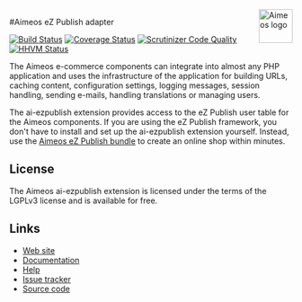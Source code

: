 <a href="https://aimeos.org/">
    <img src="https://aimeos.org/fileadmin/template/icons/logo.png" alt="Aimeos logo" title="Aimeos" align="right" height="60" />
</a>

#Aimeos eZ Publish adapter

[![Build Status](https://travis-ci.org/aimeos/ai-ezpublish.png?branch=master)](https://travis-ci.org/aimeos/ai-ezpublish)
[![Coverage Status](https://coveralls.io/repos/aimeos/ai-ezpublish/badge.svg?branch=master)](https://coveralls.io/r/aimeos/ai-ezpublish?branch=master)
[![Scrutinizer Code Quality](https://scrutinizer-ci.com/g/aimeos/ai-ezpublish/badges/quality-score.png?b=master)](https://scrutinizer-ci.com/g/aimeos/ai-ezpublish/?branch=master)
[![HHVM Status](http://hhvm.h4cc.de/badge/aimeos/ai-ezpublish.svg)](http://hhvm.h4cc.de/package/aimeos/ai-ezpublish)

The Aimeos e-commerce components can integrate into almost any PHP application and uses the infrastructure of the application for building URLs, caching content, configuration settings, logging messages, session handling, sending e-mails, handling translations or managing users.

The ai-ezpublish extension provides access to the eZ Publish user table for the Aimeos components. If you are using the eZ Publish framework, you don't have to install and set up the ai-ezpublish extension yourself. Instead, use the [Aimeos eZ Publish bundle](https://github.com/aimeos/aimeos-ezpublish) to create an online shop within minutes.

## License

The Aimeos ai-ezpublish extension is licensed under the terms of the LGPLv3 license and is available for free.

## Links

* [Web site](https://aimeos.org/eZPublish)
* [Documentation](https://aimeos.org/docs/eZPublish)
* [Help](https://aimeos.org/help/symfony-bundle-f17/)
* [Issue tracker](https://github.com/aimeos/ai-ezpublish/issues)
* [Source code](https://github.com/aimeos/ai-ezpublish)



